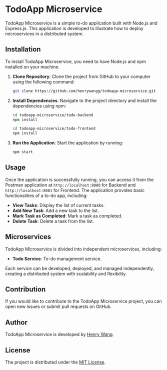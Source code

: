 # TodoApp Microservice

TodoApp Microservice is a simple to-do application built with Node.js and Express.js. This application is developed to illustrate how to deploy microservices in a distributed system.

## Installation

To install TodoApp Microservice, you need to have Node.js and npm installed on your machine.

1. **Clone Repository**: Clone the project from GitHub to your computer using the following command:

    ```bash
    git clone https://github.com/henrywangg/todoapp-microservice.git
    ```

2. **Install Dependencies**: Navigate to the project directory and install the dependencies using npm:

    ```bash
    cd todoapp-microservice/todo-backend
    npm install
    ```

    ```bash
    cd todoapp-microservice/todo-frontend
    npm install
    ```

4. **Run the Application**: Start the application by running:

    ```bash
    npm start
    ```

## Usage

Once the application is successfully running, you can access it from the Postman application at `http://localhost:8080` for Backend and `http://localhost:8081` for Frontend. The application provides basic functionalities of a to-do app, including:

- **View Tasks**: Display the list of current tasks.
- **Add New Task**: Add a new task to the list.
- **Mark Task as Completed**: Mark a task as completed.
- **Delete Task**: Delete a task from the list.

## Microservices

TodoApp Microservice is divided into independent microservices, including:

- **Todo Service**: To-do management service.

Each service can be developed, deployed, and managed independently, creating a distributed system with scalability and flexibility.

## Contribution

If you would like to contribute to the TodoApp Microservice project, you can open new issues or submit pull requests on GitHub.

## Author

TodoApp Microservice is developed by [Henry Wang](https://github.com/henrywangg).

## License

The project is distributed under the [MIT License](https://opensource.org/licenses/MIT).
